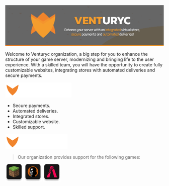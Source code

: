 [comment]: <> (Banner)
<div align="center">
    <img src="https://github.com/Venturyc/.github/blob/main/assets/Venturyc.png?raw=true">
</div>

Welcome to Venturyc organization, a big step for you to enhance the structure of your game server, modernizing and bringing life to the user experience. With a skilled team, you will have the opportunity to create fully customizable websites, integrating stores with automated deliveries and secure payments.

<img src="https://github.com/Venturyc/.github/blob/main/assets/banners/Features.png?raw=true">

- Secure payments.
- Automated deliveries.
- Integrated stores.
- Customizable website.
- Skilled support.

<img src="https://github.com/Venturyc/.github/blob/main/assets/banners/Support.png?raw=true">

> Our organization provides support for the following games:

![Minecraft](https://github.com/Venturyc/.github/blob/main/assets/icons/Minecraft.png?raw=true "Minecraft")
![MTA](https://github.com/Venturyc/.github/blob/main/assets/icons/MTA.png?raw=true "MTA")
![FiveM](https://github.com/Venturyc/.github/blob/main/assets/icons/FiveM.png?raw=true "FiveM")
